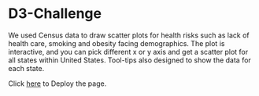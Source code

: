 # D3-Challenge

 We used Census data to draw scatter plots for health risks such as lack of health care, smoking and obesity facing demographics. The plot is interactive, and you can pick different x or y axis and get a scatter plot for all states within United States. Tool-tips also designed to show the data for each state.

Click [here](https://maryamlaine.github.io/Census-Data-D3-Scatter-Plot/D3_data_journalism/index.html) to Deploy the page.
